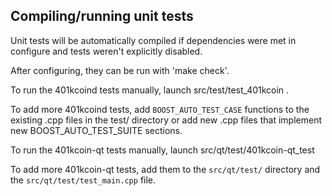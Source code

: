 Compiling/running unit tests
------------------------------------

Unit tests will be automatically compiled if dependencies were met in configure
and tests weren't explicitly disabled.

After configuring, they can be run with 'make check'.

To run the 401kcoind tests manually, launch src/test/test_401kcoin .

To add more 401kcoind tests, add `BOOST_AUTO_TEST_CASE` functions to the existing
.cpp files in the test/ directory or add new .cpp files that
implement new BOOST_AUTO_TEST_SUITE sections.

To run the 401kcoin-qt tests manually, launch src/qt/test/401kcoin-qt_test

To add more 401kcoin-qt tests, add them to the `src/qt/test/` directory and
the `src/qt/test/test_main.cpp` file.

